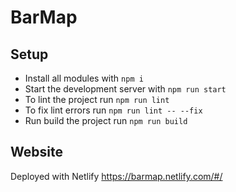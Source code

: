 # BarMap

## Setup

- Install all modules with `npm i`
- Start the development server with `npm run start`
- To lint the project run `npm run lint`
- To fix lint errors run `npm run lint -- --fix`
- Run build the project run  `npm run build`


## Website
Deployed with Netlify
https://barmap.netlify.com/#/
